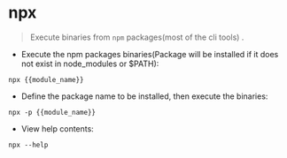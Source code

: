 # npx

> Execute binaries from `npm` packages(most of the cli tools) .

- Execute the npm packages binaries(Package will be installed if it does not exist in node_modules or $PATH):

`npx {{module_name}}`

- Define the package name to be installed, then execute the binaries:

`npx -p {{module_name}}`

- View help contents:

`npx --help`
